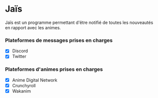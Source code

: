 # Jaïs

Jaïs est un programme permettant d'être notifié de toutes les nouveautés en rapport avec les animes.

### Plateformes de messages prises en charges

- [x] Discord
- [x] Twitter

### Plateformes d'animes prises en charges

- [x] Anime Digital Network
- [x] Crunchyroll
- [x] Wakanim